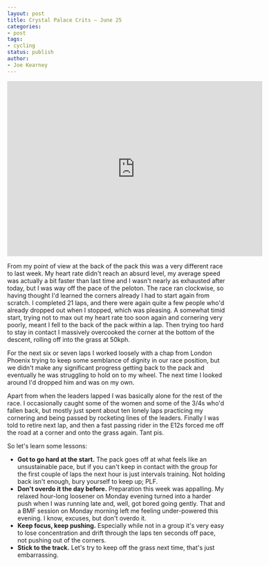 ```yaml
---
layout: post
title: Crystal Palace Crits – June 25
categories:
- post
tags:
- cycling
status: publish
author:
- Joe Kearney
---
```


<iframe height='405' width='590' frameborder='0' allowtransparency='true' scrolling='no' src='http://app.strava.com/activities/62843829/embed/a3489c47cf8c56d9fc287fa99142e061c06ab4de' class="inline-image-right"></iframe>

From my point of view at the back of the pack this was a very different race to last week. My heart rate didn't reach an absurd level, my average speed was actually a bit faster than last time and I wasn't nearly as exhausted after today, but I was way off the pace of the peloton. The race ran clockwise, so having thought I'd learned the corners already I had to start again from scratch. I completed 21 laps, and there were again quite a few people who'd already dropped out when I stopped, which was pleasing. A somewhat timid start, trying not to max out my heart rate too soon again and cornering very poorly, meant I fell to the back of the pack within a lap. Then trying too hard to stay in contact I massively overcooked the corner at the bottom of the descent, rolling off into the grass at 50kph.

For the next six or seven laps I worked loosely with a chap from London Phoenix trying to keep some semblance of dignity in our race position, but we didn't make any significant progress getting back to the pack and eventually he was struggling to hold on to my wheel. The next time I looked around I'd dropped him and was on my own.

Apart from when the leaders lapped I was basically alone for the rest of the race. I occasionally caught some of the women and some of the 3/4s who'd fallen back, but mostly just spent about ten lonely laps practicing my cornering and being passed by rocketing lines of the leaders. Finally I was told to retire next lap, and then a fast passing rider in the E12s forced me off the road at a corner and onto the grass again. Tant pis.

So let's learn some lessons:

* **Got to go hard at the start.** The pack goes off at what feels like an unsustainable pace, but if you can't keep in contact with the group for the first couple of laps the next hour is just intervals training. Not holding back isn't enough, bury yourself to keep up; PLF.
* **Don't overdo it the day before.** Preparation this week was appalling. My relaxed hour-long loosener on Monday evening turned into a harder push when I was running late and, well, got bored going gently. That and a BMF session on Monday morning left me feeling under-powered this evening. I know, excuses, but don't overdo it.
* **Keep focus, keep pushing.** Especially while not in a group it's very easy to lose concentration and drift through the laps ten seconds off pace, not pushing out of the corners.
* **Stick to the track.** Let's try to keep off the grass next time, that's just embarrassing.
